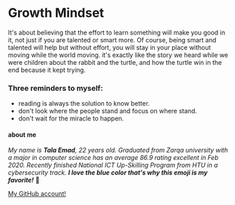 # Growth Mindset
It's about believing that the effort to learn something will make you good in it, not just if you are talented or smart more. Of course, being smart and talented will help but without effort, you will stay in your place without moving while the world moving. it's exactly like the story we heard while we were children about the rabbit and the turtle, and how the turtle win in the end because it kept trying.

### Three  reminders to myself:
- reading is always the solution to know better.
- don't look where the people stand and focus on where stand.
- don't wait for the miracle to happen.

#### about me

*My name is **Tala Emad**, 22 years old. Graduated from Zarqa university with a major in computer science has an average 86.9 rating excellent in Feb 2020. Recently finished National ICT Up-Skilling Program from HTU in a cybersecurity track.*
***I love the blue color that's why this emoji is my favorite!***  :blue_heart:


[My GitHub account!](https://github.com/talaemad)
